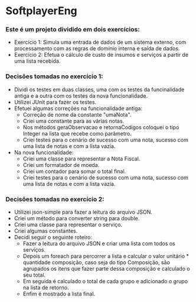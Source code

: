 # SoftplayerEng

### Este é um projeto dividido em dois exercícios:
* Exercício 1: Simula uma entrada de dados de um sistema externo, com processamento com as regras de domínio interna e saída de dados.
* Exercício 2: Efetua o cálculo de custo de insumos e serviços a partir de uma lista recebida.

### Decisões tomadas no exercício 1:
* Dividi os testes em duas classes, uma com os testes da funcinalidade antiga e a outra com os testes da nova funcionalidade.
* Utilizei JUnit para fazer os testes.
* Efetuei algumas correções na funcionalidade antiga:
  - Correção de nome da constante "umaNota".
  - Criei uma constante para as várias notas.
  - Nos métodos geraObservacao e retornaCodigos coloquei o tipo Integer na lista que recebe como parâmetro.
  - Criei testes para o cenário de sucesso com uma nota, sucesso com uma lista de notas e com a lista vazia.
* Na nova funcionalidade:
  - Criei uma classe para representar a Nota Fiscal.
  - Criei um formatador de moeda.
  - Criei um contador para somar o total final.
  - Criei testes para o cenário de sucesso com uma nota, sucesso com uma lista de notas e com a lista vazia.
  
### Decisões tomadas no exercício 2:
* Utilizei json-simple para fazer a leitura do arquivo JSON.
* Criei um método para converter string para double.
* Criei uma classe para representar o serviço.
* Criei algumas constantes.
* Decidi seguir o seguinte roteiro:
  - Fazer a leitura do arquivo JSON e criar uma lista com todos os serviços.
  - Depois um foreach para percorrer a lista e calcular o valor unitário * quantidade composição, caso seja do tipo Composição, são agrupados os itens que fazer parte dessa composição e calculado o seu total.
  - Em seguida é calculado o total de cada grupo e adicionado o grupo na lista de retorno.
  - Enfim é mostrado a lista final.

